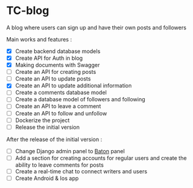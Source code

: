 # TC-blog
A blog where users can sign up and have their own posts and followers


Main works and features :
- [X] Create backend database models
- [X] Create API for Auth in blog
- [X] Making documents with Swagger
- [ ] Create an API for creating posts
- [ ] Create an API to update posts
- [X] Create an API to update additional information
- [ ] Create a comments database model
- [ ] Create a database model of followers and following
- [ ] Create an API to leave a comment
- [ ] Create an API to follow and unfollow
- [ ] Dockerize the project
- [ ] Release the initial version

After the release of the initial version :
- [ ] Change Django admin panel to [Baton](https://github.com/otto-torino/django-baton) panel
- [ ] Add a section for creating accounts for regular users and create the ability to leave comments for posts
- [ ] Create a real-time chat to connect writers and users
- [ ] Create Android & Ios app
